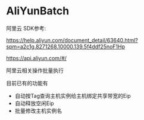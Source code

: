 # AliYunBatch

阿里云 SDK参考: 

https://help.aliyun.com/document_detail/63640.html?spm=a2c1g.8271268.10000.139.5f4ddf25noF1Hp

https://api.aliyun.com/#/

阿里云相关操作批量执行

目前已有的功能有

- 自动按Tag查询主机实例给主机绑定共享带宽的Eip
- 自动释放空闲Eip
- 批量修改主机实例名